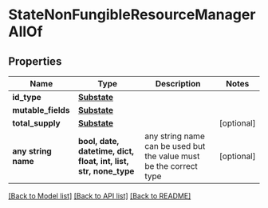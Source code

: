 # StateNonFungibleResourceManagerAllOf


## Properties
Name | Type | Description | Notes
------------ | ------------- | ------------- | -------------
**id_type** | [**Substate**](Substate.md) |  | 
**mutable_fields** | [**Substate**](Substate.md) |  | 
**total_supply** | [**Substate**](Substate.md) |  | [optional] 
**any string name** | **bool, date, datetime, dict, float, int, list, str, none_type** | any string name can be used but the value must be the correct type | [optional]

[[Back to Model list]](../README.md#documentation-for-models) [[Back to API list]](../README.md#documentation-for-api-endpoints) [[Back to README]](../README.md)


